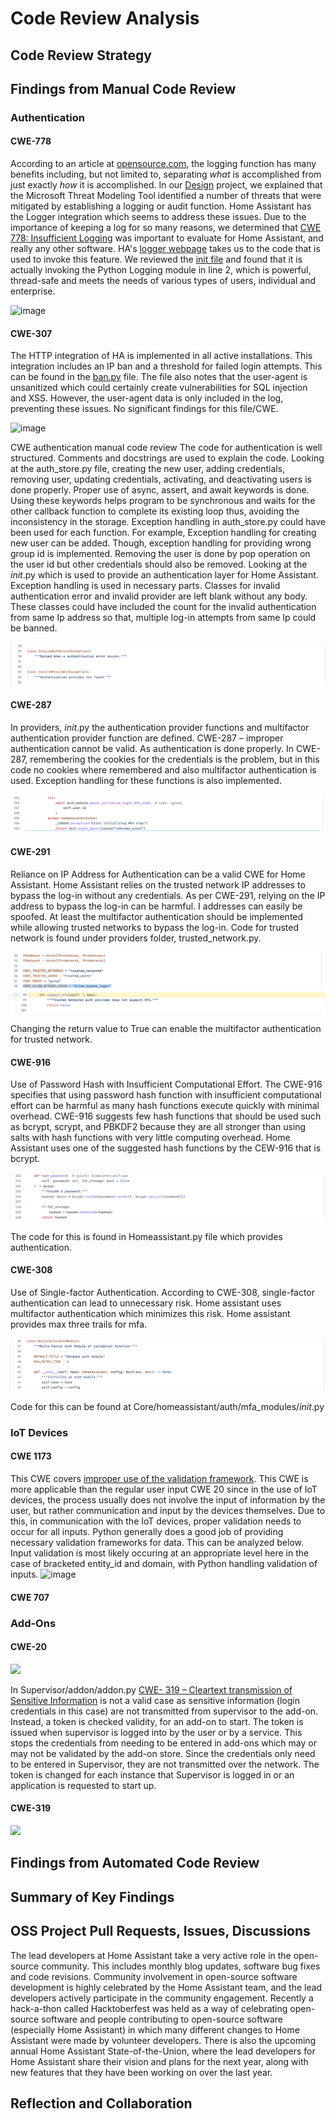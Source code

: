 # Code Review Analysis

## Code Review Strategy

## Findings from Manual Code Review

### Authentication
#### CWE-778
According to an article at [opensource.com](https://github.com/home-assistant/core/blob/dev/homeassistant/components/logger/__init__.py), the logging function has many benefits including, but not limited to, separating _what_ is accomplished from just exactly _how_ it is accomplished. In our [Design](https://github.com/megharris/cyberockit/blob/main/Designing_for_SSE.md) project, we explained that the Microsoft Threat Modeling Tool identified a number of threats that were mitigated by establishing a logging or audit function. Home Assistant has the Logger integration which seems to address these issues. Due to the importance of keeping a log for so many reasons, we determined that [CWE 778: Insufficient Logging](https://cwe.mitre.org/data/definitions/778.html) was important to evaluate for Home Assistant, and really any other software. HA's [logger webpage](https://www.home-assistant.io/integrations/logger/) takes us to the code that is used to invoke this feature. We reviewed the [init file](https://github.com/home-assistant/core/blob/dev/homeassistant/components/logger/__init__.py) and found that it is actually invoking the Python Logging module in line 2, which is powerful, thread-safe and meets the needs of various types of users, individual and enterprise. 

![image](https://user-images.githubusercontent.com/54555836/144769870-b1625897-8fa1-4c2c-bf9c-a90c64a7d379.png)


#### CWE-307
The HTTP integration of HA is implemented in all active installations. This integration includes an IP ban and a threshold for failed login attempts. This can be found in the [ban.py](https://github.com/home-assistant/core/blob/dev/homeassistant/components/http/ban.py) file. The file also notes that the user-agent is unsanitized which could certainly create vulnerabilities for SQL injection and XSS. However, the user-agent data is only included in the log, preventing these issues. No significant findings for this file/CWE.

![image](https://user-images.githubusercontent.com/54555836/144769712-f9c59319-2d91-444d-9910-9ba5d4177870.png)


CWE authentication manual code review
The code for authentication is well structured. Comments and docstrings are used to explain the code. Looking at the auth_store.py file, creating the new user, adding credentials, removing user, updating credentials, activating, and deactivating users is done properly. Proper use of async, assert, and await keywords is done. Using these keywords helps program to be synchronous and waits for the other callback function to complete its existing loop thus, avoiding the inconsistency in the storage. Exception handling in auth_store.py could have been used for each function. For example, Exception handling for creating new user can be added. Though, exception handling for providing wrong group id is implemented. Removing the user is done by pop operation on the user id but other credentials should also be removed. 
Looking at the _init_.py which is used to provide an authentication layer for Home Assistant. Exception handling is used in necessary parts. Classes for invalid authentication error and invalid provider are left blank without any body. These classes could have included the count for the invalid authentication from same Ip address so that, multiple log-in attempts from same Ip could be banned. 

![Alt text](ss-1.png)

#### CWE-287
In providers, _init_.py the authentication provider functions and multifactor authentication provider function are defined. CWE-287 – improper authentication cannot be valid. As authentication is done properly. In CWE-287, remembering the cookies for the credentials is the problem, but in this code no cookies where remembered and also multifactor authentication is used. Exception handling for these functions is also implemented.

![Alt text](ss-2.png)

#### CWE-291
Reliance on IP Address for Authentication can be a valid CWE for Home Assistant. Home Assistant relies on the trusted network IP addresses to bypass the log-in without any credentials. As per CWE-291, relying on the IP address to bypass the log-in can be harmful. I addresses can easily be spoofed. At least the multifactor authentication should be implemented while allowing trusted networks to bypass the log-in. Code for trusted network is found under providers folder, trusted_network.py. 

![Alt text](ss-4.png) 
![Alt text](ss-3.png)

Changing the return value to True can enable the multifactor authentication for trusted network. 
#### CWE-916
Use of Password Hash with Insufficient Computational Effort. The CWE-916 specifies that using password hash function with insufficient computational effort can be harmful as many hash functions execute quickly with minimal overhead. CWE-916 suggests few hash functions that should be used such as bcrypt, scrypt, and PBKDF2 because they are all stronger than using salts with hash functions with very little computing overhead. 
Home Assistant uses one of the suggested hash functions by the CEW-916 that is bcrypt.

![Alt text](ss-5.png)

The code for this is found in Homeassistant.py file which provides authentication. 
#### CWE-308
Use of Single-factor Authentication. According to CWE-308, single-factor authentication can lead to unnecessary risk. Home assistant uses multifactor authentication which minimizes this risk. Home assistant provides max three trails for mfa. 

![Alt text](ss-6.png)

Code for this can be found at Core/homeassistant/auth/mfa_modules/_init_.py


### IoT Devices
#### CWE 1173
This CWE covers [improper use of the validation framework](https://cwe.mitre.org/data/definitions/1173.html). This CWE is more applicable than the regular user input CWE 20 since in the use of IoT devices, the process usually does not involve the input of information by the user, but rather communication and input by the devices themselves. Due to this, in communication with the IoT devices, proper validation needs to occur for all inputs. Python generally does a good job of providing necessary validation frameworks for data. This can be analyzed below. Input validation is most likely occuring at an appropriate level here in the case of bracketed entity_id and domain, with Python handling validation of inputs. ![image](https://user-images.githubusercontent.com/63809979/144771827-a0af4ba2-a8fc-46dd-ac38-2de6635695b3.png)


#### CWE 707

### Add-Ons
#### CWE-20

![](https://github.com/megharris/cyberockit/blob/main/CodeReview/images/cwe20.png)

In Supervisor/addon/addon.py [CWE- 319 – Cleartext transmission of Sensitive Information](https://cwe.mitre.org/data/definitions/319.html) is not a valid case as sensitive information (login credentials in this case) are not transmitted from supervisor to the add-on. Instead, a token is checked validity, for an add-on to start. The token is issued when supervisor is logged into by the user or by a service. This stops the credentials from needing to be entered in add-ons which may or may not be validated by the add-on store. Since the credentials only need to be entered in Supervisor, they are not transmitted over the network. The token is changed for each instance that Supervisor is logged in or an application is requested to start up.  

#### CWE-319

![](https://github.com/megharris/cyberockit/blob/main/CodeReview/images/cwe319.png)

## Findings from Automated Code Review


## Summary of Key Findings

## OSS Project Pull Requests, Issues, Discussions
The lead developers at Home Assistant take a very active role in the open-source community. This includes monthly blog updates, software bug fixes and code revisions. Community involvement in open-source software development is highly celebrated by the Home Assistant team, and the lead developers actively participate in the community engagement. Recently a hack-a-thon called Hacktoberfest was held as a way of celebrating open-source software and people contributing to open-source software (especially Home Assistant) in which many different changes to Home Assistant were made by volunteer developers. There is also the upcoming annual Home Assistant State-of-the-Union, where the lead developers for Home Assistant share their vision and plans for the next year, along with new features that they have been working on over the last year. 

## Reflection and Collaboration
